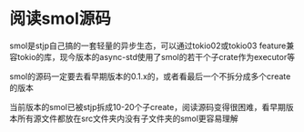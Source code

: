 # 阅读smol源码

smol是stjp自己搞的一套轻量的异步生态，可以通过tokio02或tokio03 feature兼容tokio的库，现今版本的async-std使用了smol的若干个子crate作为executor等

smol的源码一定要去看早期版本的0.1.x的，或者看最后一个不拆分成多个create的版本

当前版本的smol已被stjp拆成10-20个子create，阅读源码变得很困难，看早期版本所有源文件都放在src文件夹内没有子文件夹的smol更容易理解


